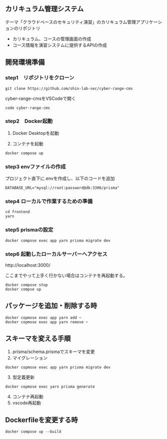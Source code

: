 ## カリキュラム管理システム
テーマ「クラウドベースのセキュリティ演習」のカリキュラム管理アプリケーションのリポジトリ

- カリキュラム、コースの管理画面の作成
- コース情報を演習システムに提供するAPIの作成

## 開発環境準備
### step1　リポジトリをクローン
```
git clone https://github.com/shin-lab-sec/cyber-range-cms
```
cyber-range-cmsをVSCodeで開く
```
code cyber-range-cms
```

### step2　Docker起動
1. Docker Desktopを起動

2. コンテナを起動
```
docker compose up
```


### step3 envファイルの作成
プロジェクト直下に.envを作成し、以下のコードを追加
```
DATABASE_URL="mysql://root:password@db:3306/prisma"
```

### step4 ローカルで作業するための準備
```
cd frontend
yarn
```

### step5 prismaの設定
```
docker compose exec app yarn prisma migrate dev
```

### step6 起動したローカルサーバーへアクセス
http://localhost:3000/

ここまでやって上手く行かない場合はコンテナを再起動する。

```
docker compose stop
docker compse up
```


## パッケージを追加・削除する時
```
docker copmose exec app yarn add ~
docker copmose exec app yarn remove ~
```

## スキーマを変える手順

1. prisma/schema.prismaでスキーマを変更
2. マイグレーション

```
docker copmose exec app yarn prisma migrate dev
```

3. 型定義更新
```
docker copmose exec yarn prisma generate
```

4. コンテナ再起動
5. vscode再起動

## Dockerfileを変更する時
```
docker compose up --build
```
